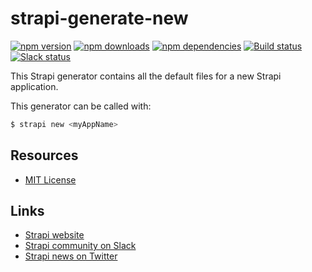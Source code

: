 # strapi-generate-new

[![npm version](https://img.shields.io/npm/v/strapi-generate-new.svg)](https://www.npmjs.org/package/strapi-generate-new)
[![npm downloads](https://img.shields.io/npm/dm/strapi-generate-new.svg)](https://www.npmjs.org/package/strapi-generate-new)
[![npm dependencies](https://david-dm.org/strapi/strapi-generate-new.svg)](https://david-dm.org/strapi/strapi-generate-new)
[![Build status](https://travis-ci.org/strapi/strapi-generate-new.svg?branch=master)](https://travis-ci.org/strapi/strapi-generate-new)
[![Slack status](http://strapi-slack.herokuapp.com/badge.svg)](http://slack.strapi.io)

This Strapi generator contains all the default files for a new Strapi application.

This generator can be called with:

```bash
$ strapi new <myAppName>
```

## Resources

- [MIT License](LICENSE.md)

## Links

- [Strapi website](http://strapi.io/)
- [Strapi community on Slack](http://slack.strapi.io)
- [Strapi news on Twitter](https://twitter.com/strapijs)
